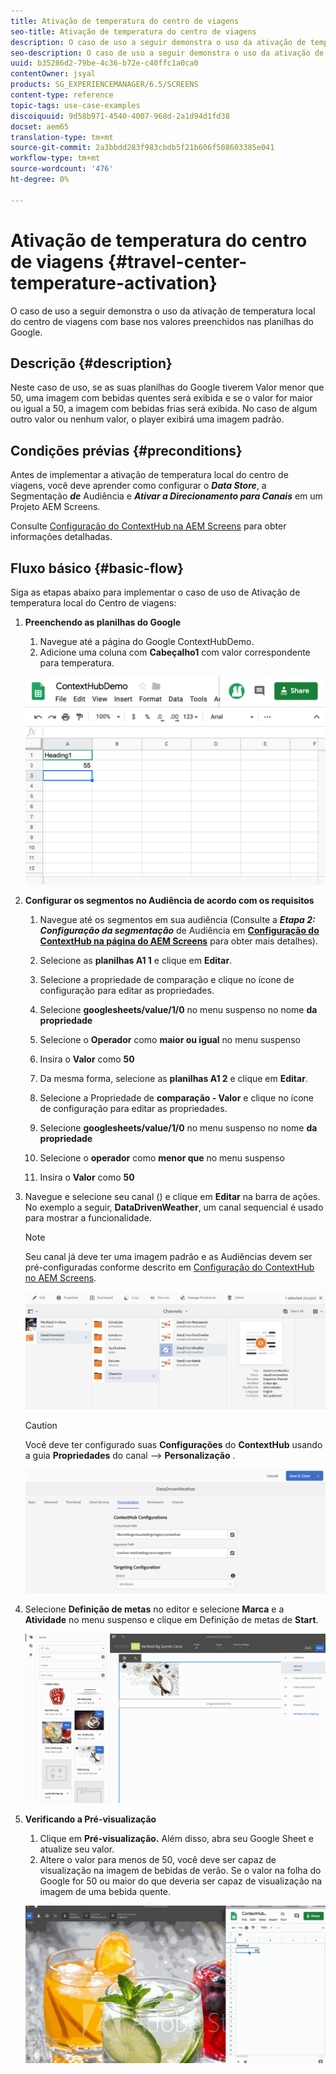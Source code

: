 ```yaml
---
title: Ativação de temperatura do centro de viagens
seo-title: Ativação de temperatura do centro de viagens
description: O caso de uso a seguir demonstra o uso da ativação de temperatura local do centro de viagens com base nos valores preenchidos nas planilhas do Google.
seo-description: O caso de uso a seguir demonstra o uso da ativação de temperatura local do centro de viagens com base nos valores preenchidos nas planilhas do Google.
uuid: b35286d2-79be-4c36-b72e-c40ffc1a0ca0
contentOwner: jsyal
products: SG_EXPERIENCEMANAGER/6.5/SCREENS
content-type: reference
topic-tags: use-case-examples
discoiquuid: 9d58b971-4540-4007-968d-2a1d94d1fd38
docset: aem65
translation-type: tm+mt
source-git-commit: 2a3bbdd283f983cbdb5f21b606f508603385e041
workflow-type: tm+mt
source-wordcount: '476'
ht-degree: 0%

---
```



# Ativação de temperatura do centro de viagens {#travel-center-temperature-activation}

O caso de uso a seguir demonstra o uso da ativação de temperatura local do centro de viagens com base nos valores preenchidos nas planilhas do Google.

## Descrição {#description}

Neste caso de uso, se as suas planilhas do Google tiverem Valor menor que 50, uma imagem com bebidas quentes será exibida e se o valor for maior ou igual a 50, a imagem com bebidas frias será exibida. No caso de algum outro valor ou nenhum valor, o player exibirá uma imagem padrão.

## Condições prévias {#preconditions}

Antes de implementar a ativação de temperatura local do centro de viagens, você deve aprender como configurar o ***Data Store***, a Segmentação ***de*** Audiência e ***Ativar a Direcionamento para Canais*** em um Projeto AEM Screens.

Consulte [Configuração do ContextHub na AEM Screens](configuring-context-hub.md) para obter informações detalhadas.

## Fluxo básico {#basic-flow}

Siga as etapas abaixo para implementar o caso de uso de Ativação de temperatura local do Centro de viagens:

1. **Preenchendo as planilhas do Google**

   1. Navegue até a página do Google ContextHubDemo.
   1. Adicione uma coluna com **Cabeçalho1** com valor correspondente para temperatura.

   ![screen_shot_2019-05-08at112911am](assets/screen_shot_2019-05-08at112911am.png)

1. **Configurar os segmentos no Audiência de acordo com os requisitos**

   1. Navegue até os segmentos em sua audiência (Consulte a ***Etapa 2: Configuração da segmentação*** de Audiência em **[Configuração do ContextHub na página do AEM Screens](configuring-context-hub.md)** para obter mais detalhes).

   1. Selecione as **planilhas A1 1** e clique em **Editar**.

   1. Selecione a propriedade de comparação e clique no ícone de configuração para editar as propriedades.
   1. Selecione **googlesheets/value/1/0** no menu suspenso no nome **da propriedade**

   1. Selecione o **Operador** como **maior ou igual** no menu suspenso

   1. Insira o **Valor** como **50**

   1. Da mesma forma, selecione as **planilhas A1 2** e clique em **Editar**.

   1. Selecione a Propriedade de **comparação - Valor** e clique no ícone de configuração para editar as propriedades.
   1. Selecione **googlesheets/value/1/0** no menu suspenso no nome **da propriedade**

   1. Selecione o **operador** como **menor que** no menu suspenso

   1. Insira o **Valor** como **50**

1. Navegue e selecione seu canal () e clique em **Editar** na barra de ações. No exemplo a seguir, **DataDrivenWeather**, um canal sequencial é usado para mostrar a funcionalidade.

   >[!NOTE]
   >
   >Seu canal já deve ter uma imagem padrão e as Audiências devem ser pré-configuradas conforme descrito em [Configuração do ContextHub no AEM Screens](configuring-context-hub.md).

   ![screen_shot_2019-05-08at113022am](assets/screen_shot_2019-05-08at113022am.png)

   >[!CAUTION]
   >
   >Você deve ter configurado suas **Configurações** do **ContextHub** usando a guia **Propriedades** do canal —> **Personalização** .

   ![screen_shot_2019-05-08at114106am](assets/screen_shot_2019-05-08at114106am.png)

1. Selecione **Definição de metas** no editor e selecione **Marca** e a **Atividade** no menu suspenso e clique em Definição de metas de **Start**.

   ![new_atividade3](assets/new_activity3.gif)

1. **Verificando a Pré-visualização**

   1. Clique em **Pré-visualização.** Além disso, abra seu Google Sheet e atualize seu valor.
   1. Altere o valor para menos de 50, você deve ser capaz de visualização na imagem de bebidas de verão. Se o valor na folha do Google for 50 ou maior do que deveria ser capaz de visualização na imagem de uma bebida quente.

   ![result3](assets/result3.gif)

